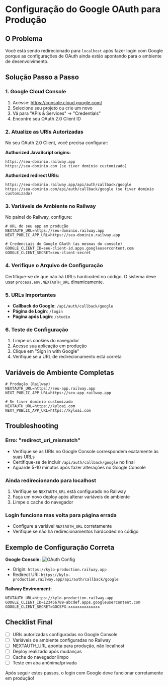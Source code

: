 # Configuração do Google OAuth para Produção

## O Problema

Você está sendo redirecionado para `localhost` após fazer login com Google porque as configurações de OAuth ainda estão apontando para o ambiente de desenvolvimento.

## Solução Passo a Passo

### 1. Google Cloud Console

1. Acesse: https://console.cloud.google.com/
2. Selecione seu projeto ou crie um novo
3. Vá para "APIs & Services" → "Credentials"
4. Encontre seu OAuth 2.0 Client ID

### 2. Atualize as URIs Autorizadas

No seu OAuth 2.0 Client, você precisa configurar:

**Authorized JavaScript origins:**
```
https://seu-dominio.railway.app
https://seu-dominio.com (se tiver domínio customizado)
```

**Authorized redirect URIs:**
```
https://seu-dominio.railway.app/api/auth/callback/google
https://seu-dominio.com/api/auth/callback/google (se tiver domínio customizado)
```

### 3. Variáveis de Ambiente no Railway

No painel do Railway, configure:

```env
# URL do seu app em produção
NEXTAUTH_URL=https://seu-dominio.railway.app
NEXT_PUBLIC_APP_URL=https://seu-dominio.railway.app

# Credenciais do Google OAuth (as mesmas do console)
GOOGLE_CLIENT_ID=seu-client-id.apps.googleusercontent.com
GOOGLE_CLIENT_SECRET=seu-client-secret
```

### 4. Verifique o Arquivo de Configuração

Certifique-se de que não há URLs hardcoded no código. O sistema deve usar `process.env.NEXTAUTH_URL` dinamicamente.

### 5. URLs Importantes

- **Callback do Google**: `/api/auth/callback/google`
- **Página de Login**: `/login`
- **Página após Login**: `/studio`

### 6. Teste de Configuração

1. Limpe os cookies do navegador
2. Acesse sua aplicação em produção
3. Clique em "Sign in with Google"
4. Verifique se a URL de redirecionamento está correta

## Variáveis de Ambiente Completas

```env
# Produção (Railway)
NEXTAUTH_URL=https://seu-app.railway.app
NEXT_PUBLIC_APP_URL=https://seu-app.railway.app

# Se tiver domínio customizado
NEXTAUTH_URL=https://kyloai.com
NEXT_PUBLIC_APP_URL=https://kyloai.com
```

## Troubleshooting

### Erro: "redirect_uri_mismatch"
- Verifique se as URIs no Google Console correspondem exatamente às suas URLs
- Certifique-se de incluir `/api/auth/callback/google` no final
- Aguarde 5-10 minutos após fazer alterações no Google Console

### Ainda redirecionando para localhost
1. Verifique se `NEXTAUTH_URL` está configurado no Railway
2. Faça um novo deploy após alterar variáveis de ambiente
3. Limpe o cache do navegador

### Login funciona mas volta para página errada
- Configure a variável `NEXTAUTH_URL` corretamente
- Verifique se não há redirecionamentos hardcoded no código

## Exemplo de Configuração Correta

**Google Console:**
![OAuth Config](oauth-config-example.png)
- Origin: `https://kylo-production.railway.app`
- Redirect URI: `https://kylo-production.railway.app/api/auth/callback/google`

**Railway Environment:**
```
NEXTAUTH_URL=https://kylo-production.railway.app
GOOGLE_CLIENT_ID=123456789-abcdef.apps.googleusercontent.com
GOOGLE_CLIENT_SECRET=GOCSPX-xxxxxxxxxxxxxx
```

## Checklist Final

- [ ] URIs autorizadas configuradas no Google Console
- [ ] Variáveis de ambiente configuradas no Railway
- [ ] NEXTAUTH_URL aponta para produção, não localhost
- [ ] Deploy realizado após mudanças
- [ ] Cache do navegador limpo
- [ ] Teste em aba anônima/privada

Após seguir estes passos, o login com Google deve funcionar corretamente em produção!